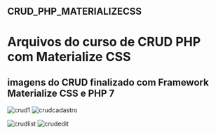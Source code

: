 ## CRUD_PHP_MATERIALIZECSS
# Arquivos do curso de CRUD PHP com Materialize CSS 

## imagens do CRUD finalizado com Framework Materialize CSS e PHP 7

![crud1](https://user-images.githubusercontent.com/5197047/90519509-7c6d9600-e13e-11ea-9f52-448f31f59c4b.png)
![crudcadastro](https://user-images.githubusercontent.com/5197047/90519808-e71ed180-e13e-11ea-8873-ebc9d61003fa.png)

![crudlist](https://user-images.githubusercontent.com/5197047/90519877-fe5dbf00-e13e-11ea-8a09-f484443530cf.png)
![crudedit](https://user-images.githubusercontent.com/5197047/90519935-12a1bc00-e13f-11ea-8dc4-ac6d85513851.png)


